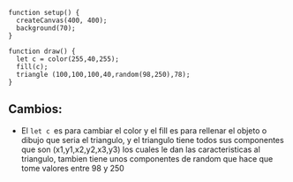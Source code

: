 ```
function setup() {
  createCanvas(400, 400);
  background(70);
}

function draw() {
  let c = color(255,40,255);
  fill(c);
  triangle (100,100,100,40,random(98,250),78);
}
```
## Cambios:
- El `let c `es para cambiar el color y el fill es para rellenar el objeto o dibujo que seria el triangulo, y el triangulo tiene todos sus componentes que son (x1,y1,x2,y2,x3,y3) los cuales le dan las caracteristicas al triangulo, tambien tiene unos componentes de random que hace que tome valores entre 98 y 250

